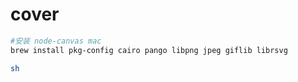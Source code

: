 # cover



```sh
#安装 node-canvas mac
brew install pkg-config cairo pango libpng jpeg giflib librsvg

sh